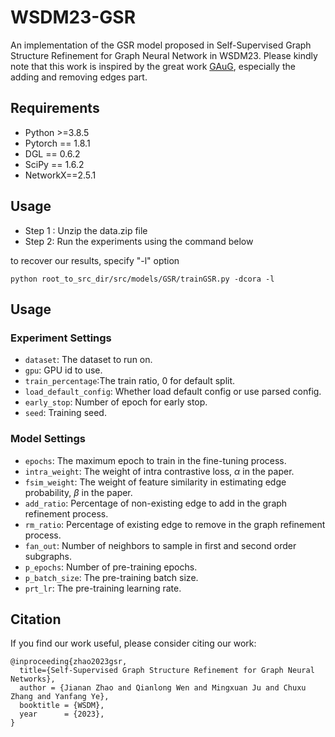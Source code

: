 # WSDM23-GSR
An implementation of the GSR model proposed in Self-Supervised Graph Structure Refinement for Graph Neural Network in WSDM23.
Please kindly note that this work is inspired by the great work [GAuG](https://arxiv.org/abs/2006.06830), especially the adding and removing edges part.

## Requirements

- Python >=3.8.5
- Pytorch == 1.8.1
- DGL == 0.6.2      <!-- I can't find a version of 0.6.2, so I use 0.6.1 instead... -->
- SciPy == 1.6.2
- NetworkX==2.5.1

## Usage

- Step 1 : Unzip the data.zip file
- Step 2: Run the experiments using the command below

to recover our results, specify "-l" option

```
python root_to_src_dir/src/models/GSR/trainGSR.py -dcora -l
```



## Usage

### Experiment Settings

- `dataset`: The dataset to run on.
- `gpu`: GPU id to use.
- `train_percentage`:The train ratio, 0 for default split.
- `load_default_config`: Whether load default config or use parsed config.
- `early_stop`: Number of epoch for early stop.
- `seed`: Training seed.

### Model Settings

- `epochs`: The maximum epoch to train in the fine-tuning process.
- `intra_weight`: The weight of intra contrastive loss, $`\alpha`$ in the paper.
- `fsim_weight`: The weight of feature similarity in estimating edge probability, $`\beta`$ in the paper.
- `add_ratio`: Percentage of non-existing edge to add in the graph refinement process.
- `rm_ratio`: Percentage of existing edge to remove in the graph refinement process.
- `fan_out`: Number of neighbors to sample in first and second order subgraphs.
- `p_epochs`: Number of pre-training epochs.
- `p_batch_size`: The pre-training batch size.
- `prt_lr`: The pre-training learning rate.

## Citation
If you find our work useful, please consider citing our work:
```
@inproceeding{zhao2023gsr,
  title={Self-Supervised Graph Structure Refinement for Graph Neural Networks},
  author = {Jianan Zhao and Qianlong Wen and Mingxuan Ju and Chuxu Zhang and Yanfang Ye},
  booktitle = {WSDM},
  year      = {2023},
}
```


